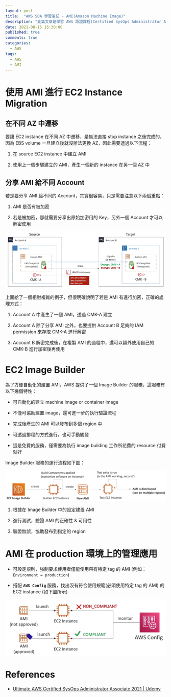 ```yaml
---
layout: post
title:  "AWS SOA 學習筆記 - AMI(Amazon Machine Image)"
description: "此篇文章是學習 AWS 認證課程(Certified SysOps Administrator Associate)內容時所留下的學習筆記，主要內容為 AMI(Amazon Machine Image) 服務在實際操作維運上需要注意的事項"
date: 2021-08-15 15:30:00
published: true
comments: true
categories:
  - AWS
tags:
  - AWS
  - AMI
---
```




使用 AMI 進行 EC2 Instance Migration
===================================

## 在不同 AZ 中遷移

要讓 EC2 instance 在不同 AZ 中遷移，是無法直接 stop instance 之後完成的，因為 EBS volume 一旦建立後就沒辦法更換 AZ，因此需要透過以下流程：

1. 在 source EC2 instance 中建立 AMI

2. 使用上一個步驟建立的 AMI，產生一個新的 instance 在另一個 AZ 中


## 分享 AMI 給不同 Account

若是要分享 AMI 給不同的 Account，其實很容易，只是需要注意以下兩個重點：

1. AMI 是否有被加密

2. 若是被加密，那就需要分享出原始加密用的 Key，另外一個 Account 才可以解密使用

![AWS EC2 Instance Connect](/blog/images/aws/AMI/AMI-share-between-accounts.png)

上面給了一個相對複雜的例子，但很明確說明了若是 AMI 有進行加密，正確的處理方式：

1. Account A 中產生了一個 AMI，透過 CMK-A 建立

2. Account A 除了分享 AMI 之外，也要提供 Account B 足夠的 IAM permission 來存取 CMK-A 進行解密

3. Account B 解密完成後，在複製 AMI 的過程中，還可以額外使用自己的 CMK-B 進行加密後再使用



EC2 Image Builder
=================

為了方便自動化的建置 AMI，AWS 提供了一個 Image Builder 的服務，這服務有以下幾個特性：

- 可自動化的建立 machine image or container image

- 不僅可協助建置 image，還可進一步的執行驗證流程

- 完成後產生的 AMI 可以發布到多個 region 中

- 可透過排程的方式進行，也可手動觸發

- 這是免費的服務，僅需要為執行 image building 工作所花費的 resource 付費就好


Image Builder 服務的運行流程如下圖：

![AWS Image Builder processes](/blog/images/aws/AMI/AMI-image-builder-process.png)

1. 根據在 Image Builder 中的設定建置 AMI

2. 進行測試，驗證 AMI 的正確性 & 可用性

3. 驗證無誤，協助發布到指定的 region



AMI 在 production 環境上的管理應用
===============================

- 可設定規則，強制要求使用者僅能使用帶有特定 tag 的 AMI (例如：`Environment = production`)

- 搭配 **`AWS Config`** 服務，找出沒有符合使用規範(必須使用特定 tag 的 AMI) 的 EC2 instance (如下圖所示)

![AWS AMI in production with AWS Config service](/blog/images/aws/AMI/AMI-in-production-with-AWS-Config-service.png)



References
==========

- [Ultimate AWS Certified SysOps Administrator Associate 2021 | Udemy](https://www.udemy.com/course/ultimate-aws-certified-sysops-administrator-associate/)